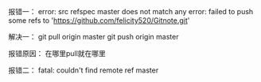 
报错一：
error: src refspec master does not match any
error: failed to push some refs to 'https://github.com/felicity520/Gitnote.git'

解决一：
git pull origin master
git push origin master

报错原因：
在哪里pull就在哪里

报错二：
fatal: couldn't find remote ref master
